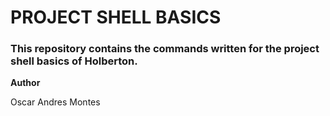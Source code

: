 # PROJECT SHELL BASICS

### This repository contains the commands written for the project shell basics of Holberton.


**Author**

Oscar Andres Montes  
